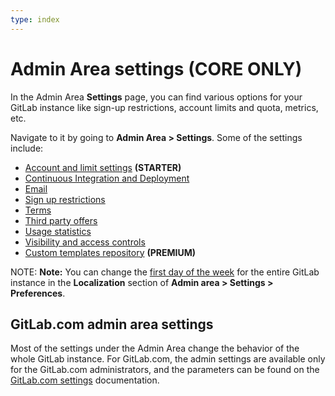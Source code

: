 ```yaml
---
type: index
---
```


# Admin Area settings **(CORE ONLY)**

In the Admin Area **Settings** page, you can find various options for your GitLab
instance like sign-up restrictions, account limits and quota, metrics, etc.

Navigate to it by going to **Admin Area > Settings**. Some of the settings
include:

- [Account and limit settings](account_and_limit_settings.md) **(STARTER)**
- [Continuous Integration and Deployment](continuous_integration.md)
- [Email](email.md)
- [Sign up restrictions](sign_up_restrictions.md)
- [Terms](terms.md)
- [Third party offers](third_party_offers.md)
- [Usage statistics](usage_statistics.md)
- [Visibility and access controls](visibility_and_access_controls.md)
- [Custom templates repository](instance_template_repository.md) **(PREMIUM)**

NOTE: **Note:**
You can change the [first day of the week](../../profile/preferences.md) for the entire GitLab instance
in the **Localization** section of **Admin area > Settings > Preferences**.

## GitLab.com admin area settings

Most of the settings under the Admin Area change the behavior of the whole
GitLab instance. For GitLab.com, the admin settings are available only for the
GitLab.com administrators, and the parameters can be found on the
[GitLab.com settings](../../gitlab_com/index.md) documentation.
